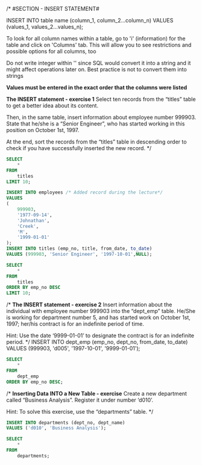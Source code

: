 /*
#SECTION - INSERT STATEMENT#

INSERT INTO table name (column_1, column_2...column_n)
VALUES (values_1, values_2...values_n);

To look for all column names within a table, go to 'i' (information) for the table and click on 'Columns' tab.
This will allow you to see restrictions and possible options for all columns, too

Do not write integer within '' since SQL would convert it into a string and it might affect operations later on.
Best practice is not to convert them into strings

**Values must be entered in the exact order that the columns were listed**

**The INSERT statement - exercise 1**
Select ten records from the “titles” table to get a better idea about its content.

Then, in the same table, insert information about employee number 999903. State that he/she is a “Senior Engineer”, who has started working in this position on October 1st, 1997.

At the end, sort the records from the “titles” table in descending order to check if you have successfully inserted the new record.
*/
```sql
SELECT 
    *
FROM
    titles
LIMIT 10;

INSERT INTO employees /* Added record during the lecture*/
VALUES
(
    999903,
    '1977-09-14',
    'Johnathan',
    'Creek',
    'M',
    '1999-01-01'
);
INSERT INTO titles (emp_no, title, from_date, to_date)
VALUES (999903, 'Senior Engineer', '1997-10-01',NULL);

SELECT 
    *
FROM
    titles
ORDER BY emp_no DESC
LIMIT 10;
```
/*
**The INSERT statement - exercise 2**
Insert information about the individual with employee number 999903 into the “dept_emp” table. He/She is working for department number 5, and has started work on  October 1st, 1997; her/his contract is for an indefinite period of time.

Hint: Use the date ‘9999-01-01’ to designate the contract is for an indefinite period.
*/
INSERT INTO dept_emp (emp_no, dept_no, from_date, to_date)
VALUES (999903, 'd005', '1997-10-01', '9999-01-01');
```sql
SELECT 
    *
FROM
    dept_emp
ORDER BY emp_no DESC;
```
/* 
**Inserting Data INTO a New Table - exercise**
Create a new department called “Business Analysis”. Register it under number ‘d010’.

Hint: To solve this exercise, use the “departments” table.
*/
```sql
INSERT INTO departments (dept_no, dept_name)
VALUES ('d010', 'Business Analysis');

SELECT 
    *
FROM
    departments;
```

